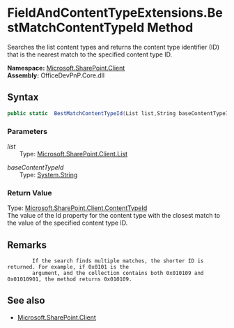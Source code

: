# FieldAndContentTypeExtensions.BestMatchContentTypeId Method  
Searches the list content types and returns the content type identifier (ID) that is the 
            nearest match to the specified content type ID.  

**Namespace:** [Microsoft.SharePoint.Client](Microsoft.SharePoint.Client.md)  
**Assembly:** OfficeDevPnP.Core.dll  
## Syntax
```C#
public static  BestMatchContentTypeId(List list,String baseContentTypeId)
```
### Parameters
*list*  
&emsp;&emsp;Type: [Microsoft.SharePoint.Client.List](Microsoft.SharePoint.Client.List.md) 
&emsp;&emsp;  
  
*baseContentTypeId*  
&emsp;&emsp;Type: [System.String](System.String.md) 
&emsp;&emsp;  
  
### Return Value
Type: [Microsoft.SharePoint.Client.ContentTypeId](Microsoft.SharePoint.Client.ContentTypeId.md)  
The value of the Id property for the content type with the closest match to the value 
            of the specified content type ID. 

## Remarks 

            If the search finds multiple matches, the shorter ID is returned. For example, if 0x0101 is the 
            argument, and the collection contains both 0x010109 and 0x01010901, the method returns 0x010109.
            
## See also
- [Microsoft.SharePoint.Client](Microsoft.SharePoint.Client.md)

